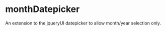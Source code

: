 monthDatepicker
===============

An extension to the jqueryUI datepicker to allow month/year selection only.
